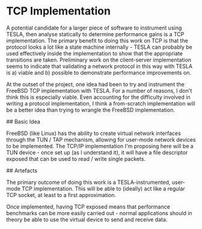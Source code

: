 # TCP Implementation

A potential candidate for a larger piece of software to instrument using TESLA,
then analyse statically to determine performance gains is a TCP implementation.
The primary benefit to doing this work on TCP is that the protocol looks a lot
like a state machine internally - TESLA can probably be used effectively inside
the implementation to show that the appropriate transitions are taken.
Preliminary work on the client-server implementation seems to indicate that
validating a network protocol in this way with TESLA is a) viable and b)
possible to demonstrate performance improvements on.

At the outset of the project, one idea had been to try and instrument the
FreeBSD TCP implementation with TESLA. For a number of reasons, I don't think
this is especially viable. Even accounting for the difficulty involved in
writing a protocol implementation, I think a from-scratch implementation will be
a better idea than trying to wrangle the FreeBSD implementation.

## Basic Idea

FreeBSD (like Linux) has the ability to create virtual network interfaces
through the TUN / TAP mechanism, allowing for user-mode network devices to be
implemented. The TCP/IP implementation I'm proposing here will be a TUN device -
once set up (as I understand it), it will have a file descriptor exposed that
can be used to read / write single packets.

## Artefacts

The primary outcome of doing this work is a TESLA-instrumented, user-mode TCP
implementation. This will be able to (ideally) act like a regular TCP socket, at
least to a first approximation.

Once implemented, having TCP exposed means that performance benchmarks can be
more easily carried out - normal applications should in theory be able to use
the virtual device to send and receive data.
